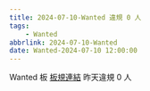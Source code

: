 ```yaml
---
title: 2024-07-10-Wanted 違規 0 人
tags:
    - Wanted
abbrlink: 2024-07-10-Wanted
date: Wanted-2024-07-10 12:00:00
---
```

Wanted 板 [板規連結](https://www.ptt.cc/bbs/Wanted/M.1608829773.A.D3B.html)
昨天違規 0 人
